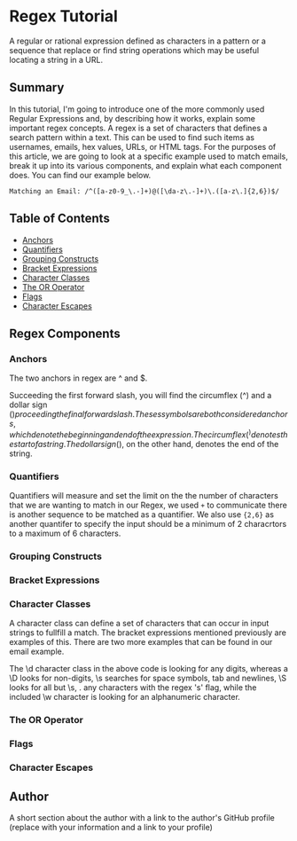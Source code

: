 # Regex Tutorial

A regular or rational expression defined as characters in a pattern or a sequence that replace or find string operations which may be useful locating a string in a URL.

## Summary

In this tutorial, I'm going to introduce one of the more commonly used Regular Expressions and, by describing how it works, explain some important regex concepts. A regex is a set of characters that defines a search pattern within a text. This can be used to find such items as usernames, emails, hex values, URLs, or HTML tags. For the purposes of this article, we are going to look at a specific example used to match emails, break it up into its various components, and explain what each component does. You can find our example below.

```
Matching an Email: /^([a-z0-9_\.-]+)@([\da-z\.-]+)\.([a-z\.]{2,6})$/
```

## Table of Contents

- [Anchors](#anchors)
- [Quantifiers](#quantifiers)
- [Grouping Constructs](#grouping-constructs)
- [Bracket Expressions](#bracket-expressions)
- [Character Classes](#character-classes)
- [The OR Operator](#the-or-operator)
- [Flags](#flags)
- [Character Escapes](#character-escapes)

## Regex Components

### Anchors

The two anchors in regex are ^ and $.

Succeeding the first forward slash, you will find the circumflex (^) and a dollar sign ($) proceeding the final forward slash. Theses symbols are both considered anchors, which denote the beginning and end of the expression. The circumflex (^) denotes the start of a string. The dollar sign ($), on the other hand, denotes the end of the string.

### Quantifiers

Quantifiers will measure and set the limit on the the number of characters that we are wanting to match in our Regex, we used `+` to communicate there is another sequence to be matched as a quantifier. We also use `{2,6}` as another quantifer to specify the input should be a minimum of 2 characrtors to a maximum of 6 characters.

### Grouping Constructs


### Bracket Expressions

### Character Classes

A character class can define a set of characters that can occur in input strings to fullfill a match. The bracket expressions mentioned previously are examples of this. There are two more examples that can be found in our email example.

The \d character class in the above code is looking for any digits, whereas a \D looks for non-digits, \s searches for space symbols, tab and newlines, \S looks for all but \s, \. any characters with the regex 's' flag, while the included \w character is looking for an alphanumeric character.


### The OR Operator

### Flags

### Character Escapes

## Author

A short section about the author with a link to the author's GitHub profile (replace with your information and a link to your profile)